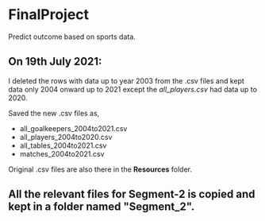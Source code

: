 # FinalProject
Predict outcome based on sports data.

## On 19th July 2021:

I deleted the rows with data up to year 2003 from the .csv files and kept data only 2004 onward up to 2021 except the *all_players.csv* had data up to 2020.

Saved the new .csv files as,

- all_goalkeepers_2004to2021.csv
- all_players_2004to2020.csv
- all_tables_2004to2021.csv
- matches_2004to2021.csv

Original .csv files are also there in the **Resources** folder. 

## All the relevant files for Segment-2 is copied and kept in a folder named "Segment_2".
